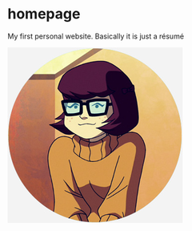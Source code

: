 # homepage
My first personal website. Basically it is just a résumé

![velma](./assets/Velma-from-Scooby-Doo.jpg)
